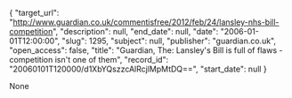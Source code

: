 {
  "target_url": "http://www.guardian.co.uk/commentisfree/2012/feb/24/lansley-nhs-bill-competition", 
  "description": null, 
  "end_date": null, 
  "date": "2006-01-01T12:00:00", 
  "slug": 1295, 
  "subject": null, 
  "publisher": "guardian.co.uk", 
  "open_access": false, 
  "title": "Guardian, The: Lansley's Bill is full of flaws - competition isn't one of them", 
  "record_id": "20060101T120000/d1XbYQszzcAlRcjlMpMtDQ==", 
  "start_date": null
}

None